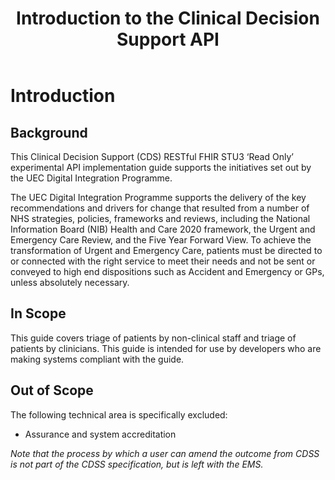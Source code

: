 ﻿---
title: Introduction to the Clinical Decision Support API
keywords: homepage
tags: [overview]
sidebar: overview_sidebar
permalink: index.html
toc: false
summary: A brief introduction to the Clinical Decision Support API Implementation Guide
---

# Introduction #

## Background ##

This Clinical Decision Support (CDS) RESTful FHIR STU3 ‘Read Only’ experimental API implementation guide supports the initiatives set out by the UEC Digital Integration Programme.

The UEC Digital Integration Programme supports the delivery of the key recommendations and drivers for change that resulted from a number of NHS strategies, policies, frameworks and reviews, including the National Information Board (NIB) Health and Care 2020 framework, 
the Urgent and Emergency Care Review, and the Five Year Forward View. To achieve the transformation of Urgent and Emergency Care, patients must be directed to or connected with the right service to meet their needs and not be sent or conveyed to high end dispositions 
such as Accident and Emergency or GPs, unless absolutely necessary.  

## In Scope ##
This guide covers triage of patients by non-clinical staff and triage of patients by clinicians. This guide is intended for use by developers who are making systems compliant with the guide.

## Out of Scope ##
The following technical area is specifically excluded:
* Assurance and system accreditation

*Note that the process by which a user can amend the outcome from CDSS is not part of the CDSS specification, but is left with the EMS.*

